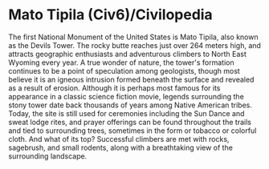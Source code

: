 # Mato Tipila (Civ6)/Civilopedia

The first National Monument of the United States is Mato Tipila, also known as the Devils Tower. The rocky butte reaches just over 264 meters high, and attracts geographic enthusiasts and adventurous climbers to North East Wyoming every year. A true wonder of nature, the tower's formation continues to be a point of speculation among geologists, though most believe it is an igneous intrusion formed beneath the surface and revealed as a result of erosion.
Although it is perhaps most famous for its appearance in a classic science fiction movie, legends surrounding the stony tower date back thousands of years among Native American tribes. Today, the site is still used for ceremonies including the Sun Dance and sweat lodge rites, and prayer offerings can be found throughout the trails and tied to surrounding trees, sometimes in the form or tobacco or colorful cloth.
And what of its top? Successful climbers are met with rocks, sagebrush, and small rodents, along with a breathtaking view of the surrounding landscape.